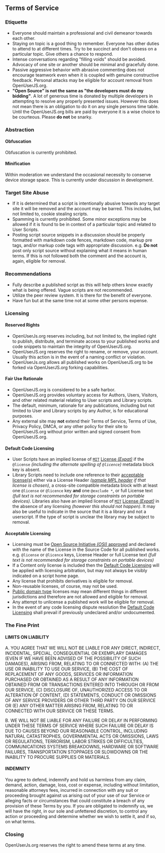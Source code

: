 ## Terms of Service

### Etiquette
* Everyone should maintain a professional and civil demeanor towards each other.
* Staying on topic is a good thing to remember. Everyone has other duties to attend to at different times. Try to be succinct and don't obsess on a particular topic. Give others a chance to respond.
* Intense conversations regarding "filling voids" should be avoided. Advocacy of one site or another should be minimal and gracefully done.
* Passive aggressive behavior with abrasive commenting does not encourage teamwork even when it is coupled with genuine constructive feedback. Personal attacks may be eligible for account removal from OpenUserJS.org.
* **"Open Source" is not the same as "the developers must do my bidding"**. A lot of generous time is donated by multiple developers in attempting to resolve any properly presented issues. However this does not mean there is an obligation to do it on any single persons time table. Until the OpenUserJS.org bills are paid by everyone it is a wise choice to be courteous. Please **do not** be snarky.

### Abstraction

#### Obfuscation

Obfuscation is currently prohibited.

#### Minification

Within moderation we understand the occasional necessity to conserve device storage space. This is currently under discussion in development.

### Target Site Abuse

* If it is determined that a script is intentionally abusive towards any target site it will be removed and the account may be barred. This includes, but not limited to, cookie stealing scripts.
* Spamming is currently prohibited. Some minor exceptions may be allowed if it is found to be in context of a particular topic and related to User Scripts.
* Posting script source snippets in a discussion should be properly formatted with markdown code fences, markdown code, markup pre tags,  and/or markup code tags with appropriate discussion. e.g. **Do not** post only script source without explaining what it means in human terms. If this is not followed both the comment and the account is, again, eligible for removal.

### Recommendations

* Fully describe a published script as this will help others know exactly what is being offered. Vague scripts are not recommended.
* Utilize the peer review system. It is there for the benefit of everyone.
* Have fun but at the same time not at some other persons expense.

### Licensing

#### Reserved Rights

* OpenUserJs.org reserves including, but not limited to, the implied right to publish, distribute, and terminate access to your published works and code snippets to maintain the integrity of OpenUserJS.org.
* OpenUserJS.org reserves the right to rename, or remove, your account. Usually this action is in the event of a naming conflict or violation.
* OpenUserJs.org allows all published works on OpenUserJS.org to be forked via OpenUserJS.org forking capabilities.

#### Fair Use Rationale
* OpenUserJS.org is considered to be a safe harbor.
* OpenUserJS.org provides voluntary access for Authors, Users, Visitors, and other related material relating to User scripts and Library scripts.
* The default, minimum, rationale for any publications, including but not limited to User and Library scripts by any Author, is for educational purposes.
* Any external site may **not** extend their Terms of Service, Terms of Use, Privacy Policy, DMCA, or any other policy for their site to OpenUserJS.org without prior written and signed consent from OpenUserJS.org.

#### Default Code Licensing

* User Scripts have an implied license of [`MIT`][spdxMITLicense] [License *(Expat)*][osiMITLicenseExpat] if the `@license` *(including the alternate spelling of `@licence`)* metadata block key is absent.
* Library Scripts need to include one reference to their [acceptable license(s)][oujsAcceptableLicensing] either via a License Header *([sample MPL header][mozMPLHeaders] if that license is chosen)*, a cross-site compatible metadata block with at least one `@license` or `@licence` key **and** one `@exclude *`, or full License text *(full text is not recommended for storage constraints on portable devices)*. Libraries also have an implied license of [`MIT`][spdxMITLicense] [License *(Expat)*][osiMITLicenseExpat] in the absence of any licensing *(however this should not happen)*. It may also be useful to indicate in the source that it is a library and not a userscript. If the type of script is unclear the library may be subject to removal.

#### Acceptable Licensing
* Licensing must be [Open Source Initiative *(OSI)* approved][osiApprovedLicenses] and declared with the name of the License in the Source Code for all published works. e.g. `@license` or `@licence` keys, License Header or full License text *(full text is not recommended for storage constraints on portable devices)*
* If a Content only license is included then the [Default Code Licensing][oujsDefaultCodeLicensing] will be applied with licensing arbitration, but may not always be visibly indicated on a script home page.
* Any license that prohibits derivatives is eligible for removal.
* Non-reusable licenses, of course, may not be used.
* [Public domain type][osiPublicDomain] licenses may mean different things in different jurisdictions and therefore are not allowed and eligible for removal.
* Any attempt to unlicense a published work will be eligible for removal.
* In the event of any code licensing dispute resolution the [Default Code Licensing][oujsDefaultCodeLicensing] shall prevail if previously undeclared and/or undocumented.

### The Fine Print

#### LIMITS ON LIABILITY

A. YOU AGREE THAT WE WILL NOT BE LIABLE FOR ANY DIRECT, INDIRECT, INCIDENTAL, SPECIAL, CONSEQUENTIAL OR EXEMPLARY DAMAGES (EVEN IF WE HAVE BEEN ADVISED OF THE POSSIBILITY OF SUCH DAMAGES), ARISING FROM, RELATING TO OR CONNECTED WITH: (A) THE USE OR INABILITY TO USE OUR SERVICE, (B) THE COST OF REPLACEMENT OF ANY GOODS, SERVICES OR INFORMATION PURCHASED OR OBTAINED AS A RESULT OF ANY INFORMATION OBTAINED FROM OR TRANSACTIONS ENTERED INTO THROUGH OR FROM OUR SERVICE, (C) DISCLOSURE OF, UNAUTHORIZED ACCESS TO OR ALTERATION OF CONTENT, (D) STATEMENTS, CONDUCT OR OMISSIONS OF ANY SERVICE PROVIDERS OR OTHER THIRD PARTY ON OUR SERVICE OR (E) ANY OTHER MATTER ARISING FROM, RELATING TO OR CONNECTED WITH OUR SERVICE OR THESE TERMS.

B. WE WILL NOT BE LIABLE FOR ANY FAILURE OR DELAY IN PERFORMING UNDER THESE TERMS OF SERVICE WHERE SUCH FAILURE OR DELAY IS DUE TO CAUSES BEYOND OUR REASONABLE CONTROL, INCLUDING NATURAL CATASTROPHES, GOVERNMENTAL ACTS OR OMISSIONS, LAWS OR REGULATIONS, TERRORISM, LABOR STRIKES OR DIFFICULTIES, COMMUNICATIONS SYSTEMS BREAKDOWNS, HARDWARE OR SOFTWARE FAILURES, TRANSPORTATION STOPPAGES OR SLOWDOWNS OR THE INABILITY TO PROCURE SUPPLIES OR MATERIALS.

#### INDEMNITY

You agree to defend, indemnify and hold us harmless from any claim, demand, action, damage, loss, cost or expense, including without limitation, reasonable attorneys fees, incurred in connection with any suit or proceeding brought against us arising out of your use of our Service or alleging facts or circumstances that could constitute a breach of any provision of these Terms by you. If you are obligated to indemnify us, we will have the right, in our sole and unfettered discretion, to control any action or proceeding and determine whether we wish to settle it, and if so, on what terms.

### Closing

OpenUserJs.org reserves the right to amend these terms at any time.

[mozMPLHeaders]: https://www.mozilla.org/MPL/headers/
[oujsDefaultCodeLicensing]: #default-code-licensing
[oujsAcceptableLicensing]: #acceptable-licensing
[spdxMITLicense]: https://spdx.org/licenses/MIT.html
[osiMITLicenseExpat]: https://opensource.org/licenses/MIT
[osiApprovedLicenses]: https://opensource.org/licenses/category
[osiPublicDomain]: https://opensource.org/faq#public-domain
